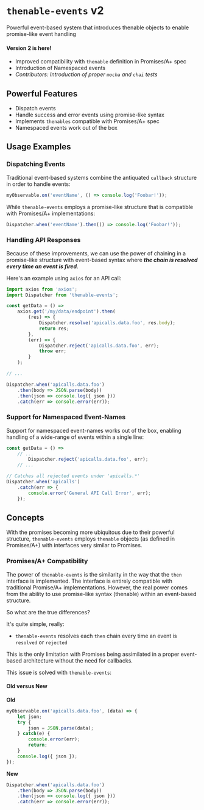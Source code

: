 # `thenable-events` v2
Powerful event-based system that introduces thenable objects to enable promise-like event handling

#### Version 2 is here!
* Improved compatibility with `thenable` definition in Promises/A+ spec
* Introduction of Namespaced events
* *Contributors: Introduction of proper `mocha` and `chai` tests*

## Powerful Features

* Dispatch events
* Handle success and error events using promise-like syntax
* Implements `thenables` compatible with Promises/A+ spec
* Namespaced events work out of the box

## Usage Examples

### Dispatching Events

Traditional event-based systems combine the antiquated `callback` structure in order to handle events:

```javascript
myObservable.on('eventName', () => console.log('Foobar!'));
```

While `thenable-events` employs a promise-like structure that is compatible with Promises/A+ implementations:

```javascript
Dispatcher.when('eventName').then(() => console.log('Foobar!'));
```

### Handling API Responses

Because of these improvements, we can use the power of chaining in a promise-like structure with event-based syntax where ***the chain is resolved every time an event is fired***.

Here's an example using `axios` for an API call:

```javascript
import axios from 'axios';
import Dispatcher from 'thenable-events';

const getData = () =>
	axios.get('/my/data/endpoint').then(
		(res) => {
			Dispatcher.resolve('apicalls.data.foo', res.body);
			return res;
		},
		(err) => {
			Dispatcher.reject('apicalls.data.foo', err);
			throw err;
		}
	);

// ...

Dispatcher.when('apicalls.data.foo')
	.then(body => JSON.parse(body))
	.then(json => console.log({ json }))
	.catch(err => console.error(err));
```

### Support for Namespaced Event-Names

Support for namespaced event-names works out of the box, enabling handling of a wide-range of events within a single line:

```javascript
const getData = () =>
	// ...
		Dispatcher.reject('apicalls.data.foo', err);
	// ...

// Catches all rejected events under 'apicalls.*'
Dispatcher.when('apicalls')
	.catch(err => {
		console.error('General API Call Error', err);
	});
```

## Concepts

With the promises becoming more ubiquitous due to their powerful structure, `thenable-events` employs `thenable` objects (as defined in Promises/A+) with interfaces very similar to Promises.

### Promises/A+ Compatibility

The power of `thenable-events` is the similarity in the way that the `then` interface is implemented. The interface is entirely compatible with traditional Promise/A+ implementations. However, the real power comes from the ability to use promise-like syntax (thenable) within an event-based structure.

So what are the true differences?

It's quite simple, really:

* `thenable-events` resolves each `then` chain every time an event is `resolved` or `rejected`

This is the only limitation with Promises being assimilated in a proper event-based architecture without the need for callbacks.

This issue is solved with `thenable-events`:

#### Old versus New

**Old**
```javascript
myObservable.on('apicalls.data.foo', (data) => {
	let json;
	try {
		json = JSON.parse(data);
	} catch(e) {
		console.error(err);
		return;
	}
	console.log({ json });
});
```

**New**
```javascript
Dispatcher.when('apicalls.data.foo')
    .then(body => JSON.parse(body))
    .then(json => console.log({ json }))
    .catch(err => console.error(err));
```
